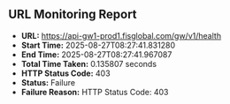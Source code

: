 ## URL Monitoring Report

- **URL:** https://api-gw1-prod1.fisglobal.com/gw/v1/health
- **Start Time:** 2025-08-27T08:27:41.831280
- **End Time:** 2025-08-27T08:27:41.967087
- **Total Time Taken:** 0.135807 seconds
- **HTTP Status Code:** 403
- **Status:** Failure
- **Failure Reason:** HTTP Status Code: 403
